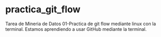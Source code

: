 # practica_git_flow
Tarea de Mineria de Datos 01-Practica de git flow mediante linux con la terminal.
Estamos aprendiendo a usar GitHub mediante la terminal.